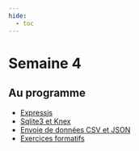 ```yaml
---
hide:
  - toc
---
```

# Semaine 4

## Au programme

- [Expressjs](theorie/expressjs.md)
- [Sqlite3 et Knex](theorie/sqlite3_knex.md)
- [Envoie de données CSV et JSON](theorie/envoie_csv_json.md)
- [Exercices formatifs](exercices/index.md)
